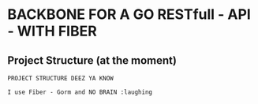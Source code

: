 # BACKBONE FOR A GO RESTfull - API - WITH FIBER
## Project Structure (at the moment)
```
PROJECT STRUCTURE DEEZ YA KNOW

I use Fiber - Gorm and NO BRAIN :laughing
```
